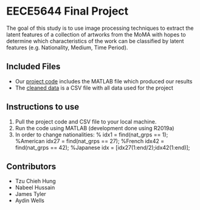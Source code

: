 # EECE5644 Final Project
The goal of this study is to use image processing techniques to extract the latent features of a collection of artworks from the MoMA with hopes to determine which characteristics of the work can be classified by latent features (e.g. Nationality, Medium, Time Period).

## Included Files
* Our [project code](EECE5644_ProjectCode.m) includes the MATLAB file which produced our results
* The [cleaned data](museum_modern_art_parsed.csv) is a CSV file with all data used for the project

## Instructions to use
1. Pull the project code and CSV file to your local machine.
2. Run the code using MATLAB (development done using R2019a)
3. In order to change nationalities:
    % idx1 = find(nat_grps == 1); %American
    idx27 = find(nat_grps == 27); %French
    idx42 = find(nat_grps == 42); %Japanese
    idx = [idx27(1:end/2);idx42(1:end)];

## Contributors
* Tzu Chieh Hung
* Nabeel Hussain
* James Tyler
* Aydin Wells
